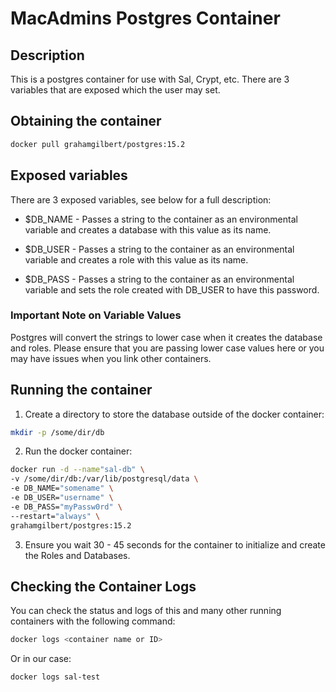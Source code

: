 # MacAdmins Postgres Container

## Description

This is a postgres container for use with Sal, Crypt, etc. There are 3 variables that are exposed which the user may set.

## Obtaining the container

```bash
docker pull grahamgilbert/postgres:15.2
```

## Exposed variables

There are 3 exposed variables, see below for a full description:

- \$DB_NAME - Passes a string to the container as an environmental variable and creates a database with this value as its name.

- \$DB_USER - Passes a string to the container as an environmental variable and creates a role with this value as its name.

- \$DB_PASS - Passes a string to the container as an environmental variable and sets the role created with DB_USER to have this password.

### Important Note on Variable Values

Postgres will convert the strings to lower case when it creates the database and roles. Please ensure that you are passing lower case values here or you may have issues when you link other containers.

## Running the container

1. Create a directory to store the database outside of the docker container:

```bash
mkdir -p /some/dir/db
```

2. Run the docker container:

```bash
docker run -d --name"sal-db" \
-v /some/dir/db:/var/lib/postgresql/data \
-e DB_NAME="somename" \
-e DB_USER="username" \
-e DB_PASS="myPassw0rd" \
--restart="always" \
grahamgilbert/postgres:15.2
```

3. Ensure you wait 30 - 45 seconds for the container to initialize and create the Roles and Databases.

## Checking the Container Logs

You can check the status and logs of this and many other running containers with the following command:

```bash
docker logs <container name or ID>
```

Or in our case:

```bash
docker logs sal-test
```
